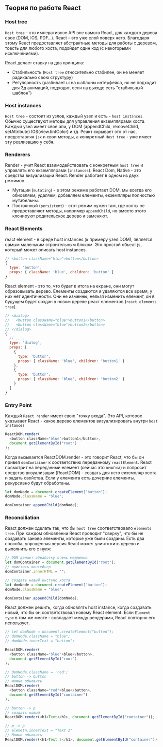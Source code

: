 ## Теория по работе React

### Host tree

`Host tree` - это императивное API вне самого React, для каждого дерева свое (DOM, IOS, PDF...). React - это уже слой поверх него. Благодаря этому React предоставляет абстрактные методы для работы с деревом, тоесть для любого хоста, подойдет один код (с некоторыми исключениями).

React делает ставку на два принципа:

- Стабильность (`Host tree` относительно стабилен, он не меняет радикально свою структуру)
- Регулярность (разбивает ui на шаблоны интерфейса, но не подходит для 3д анимаций, подходит, если на выходе есть "стабильный шаблон")

### Host instances

`Host tree` - состоит из узлов, каждый узел и есть - `host instances`. Обычно существуют методы для управления екземплярами хоста. Каждый узел имеет свое апи, у DOM (appendChild, removeChild, setAttribute) IOS(view.tintColor) и тд. Реакт скрывает это от нас, предоставляя `jsx` и свои методы, а конкретный `Host tree` - уже имеет эту реализацию у себя.

### Renderers

Render - учит React взаимодействовать с конкретным `host tree` и управлять его екземплярами (`instances`). React Dom, Native - это средства визуализации React.
Render работает в одном из двух режимов

- Мутации (`mutating`) - в этом режиме работает DOM, мы всегда его обновляем, удаляем, добавляем елементы, екземпляры полностью мутабельны.
- Постоянный (`persistent`) - этот режим нужен там, где хосты не предоставляют методы, например `appendChild`, но вместо этого клонируют родительское дерево и заменяют.

### React Elements

react element - в среде host instances (к примеру узел DOM), является самым маленьким строительным блоком. Это простой обьект js, который может описать host instances.

```js
// <button className="blue">button</button>
{
  type: 'button',
  props: { className: 'blue', children: 'button' }
}
```

React element - это то, что будет в итога на екране, они могут образовывать дерево. Елементы создаются и удаляются все время, у них нет идентичности. Они не изменны, нельзя изменить елемент, он в будущем будет создан в новом дереве реакт елементов (`react elements tree`).

```js
// <dialog>
//   <button className="blue">button1</button>
//   <button className="blue">button2</button>
// </dialog>
{
  // ....
  type: 'dialog',
  props: [
    {
      type: 'button',
      props: { className: 'blue', children: 'button1' }
    },
    {
      type: 'button',
      props: { className: 'blue', children: 'button2' }
    }
  ]
}
```

### Entry Point

Каждый `React render` имеет свою "точку входа". Это API, которое указывает React - какое дерево елементов визуализировать внутри `host instances`

```js
ReactDOM.render(
  <button className="blue">button1</button>,
  document.getElementById("root")
);
```

Когда вызывается ReactDOM.render - это говорит React, что бы он привел `domContainer` к соответствию переданному `reactElement`. React посмотрит на переданный елемент (сейчас это кнопка) и попросит средство визуализации (ReactDOM) - создать для него екземпляр хоста и задать свойства. Если у елемента есть дочерние елементы, рекурсивно будут обработаны.

```js
let domNode = document.createElement("button");
domNode.className = "blue";

domContainer.appendChild(domNode);
```

### Reconciliation

React должен сделать так, что бы `host tree` соответствовало `elements tree`. При каждом обновлении React проводит "сверку", что бы не создавать заново элементы, которые уже были созданы. Есть два способа, упрощенная версия React может уничтожить дерево и выполнить его с нуля:

```js
// DOM делает обработку очень медленно
let domContainer = document.getElementById("root");
// очистить контейнер
domContainer.innerHTML = "";

// создать новый инстанс хоста
let domNode = document.createElement("button");
domNode.className = "blue";

domContainer.appendChild(domNode);
```

React должен решить, когда обновлять host instance, когда создавать новый, что бы он соответствовал новому React element. Если `Element type` в том же месте - совпадает между рендерами, React повторно его использует.

```js
// let domNode = document.createElement("button");
// domNode.className = "blue";
// domNode.innerText = "button";

ReactDOM.render(
  <button className="blue">blue</button>,
  document.getElementById("root")
);

// domNode.className = 'red';
// button -> button
// можно обновить
ReactDOM.render(
  <button className="red">blue</button>,
  document.getElementById("container")
);

// button -> p
// создать новый
ReactDOM.render(<h1>Text</h1>, document.getElementById("container"));

// p -> p
// elemetn.innerText = "Text 2"
// Можно обновить
ReactDOM.render(<h1>Text 2</h1>, document.getElementById("container"));
```
